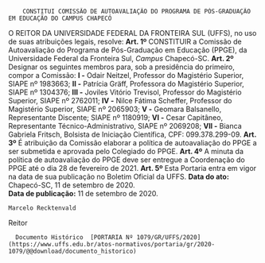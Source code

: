         CONSTITUI COMISSÃO DE AUTOAVALIAÇÃO DO PROGRAMA DE PÓS-GRADUAÇÃO EM EDUCAÇÃO DO CAMPUS CHAPECÓ  

 O REITOR DA UNIVERSIDADE FEDERAL DA FRONTEIRA SUL (UFFS), no uso de suas atribuições legais, resolve:   **Art. 1º**  CONSTITUIR a Comissão de Autoavaliação do Programa de Pós-Graduação em Educação (PPGE), da Universidade Federal da Fronteira Sul, *Campus*  Chapecó-SC.   **Art. 2º**  Designar os seguintes membros para, sob a presidência do primeiro, compor a Comissão: **I -**  Odair Neitzel, Professor do Magistério Superior, SIAPE nº 1983663; **II -**  Patrícia Gräff, Professora do Magistério Superior, SIAPE nº 1304376; **III -**  Joviles Vitório Trevisol, Professor do Magistério Superior, SIAPE nº 2762011; **IV -**  Nilce Fátima Scheffer, Professor do Magistério Superior, SIAPE nº 2065903; **V -**  Geomara Balsanello, Representante Discente; SIAPE nº 1180919; **VI -**  Cesar Capitâneo, Representante Técnico-Administrativo, SIAPE nº 2069208; **VII -**  Bianca Gabriela Fritsch, Bolsista de Iniciação Científica, CPF: 099.378.299-09.   **Art. 3º**  É atribuição da Comissão elaborar a política de autoavaliação do PPGE a ser submetida e aprovada pelo Colegiado do PPGE.   **Art. 4º**  A minuta da política de autoavaliação do PPGE deve ser entregue a Coordenação do PPGE até o dia 28 de fevereiro de 2021.   **Art. 5º**  Esta Portaria entra em vigor na data de sua publicação no Boletim Oficial da UFFS.        **Data do ato:** Chapecó-SC, 11 de setembro de 2020.   
 **Data de publicação:**  11 de setembro de 2020. 

    Marcelo Recktenvald   
 Reitor 

      Documento Histórico  [PORTARIA Nº 1079/GR/UFFS/2020](https://www.uffs.edu.br/atos-normativos/portaria/gr/2020-1079/@@download/documento_historico)     
      